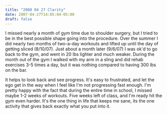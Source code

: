 ```yaml
---
title: "2008 04 27 Clarity"
date: 2007-04-27T14:05:04-05:00
draft: false
---
```


I missed nearly a month of gym time due to shoulder surgery, but I tried to be in the best possible shape going into the procedure. Over the summer I did nearly two months of two-a-day workouts and lifted up until the day of getting sliced (8/10/07).  Just about a month later (9/6/07) I was ok'd to go back to the gym, and went in 20 lbs lighter and much weaker. During the month out of the gym I walked with my arm in a sling and did rehab exercises 3-5 times a day, but it was nothing compared to having 300 lbs on the bar.

It helps to look back and see progress. It's easy to frustrated, and let the ego get in the way when I feel like I'm not progressing fast enough. I'm pretty happy with the fact that during the entire time in school, I missed maybe 1-2 weeks of workouts.  Five weeks left of class, and I'm ready hit the gym even harder. It's the one thing in life that keeps me sane, its the one activity that gives back exactly what you put into it.
